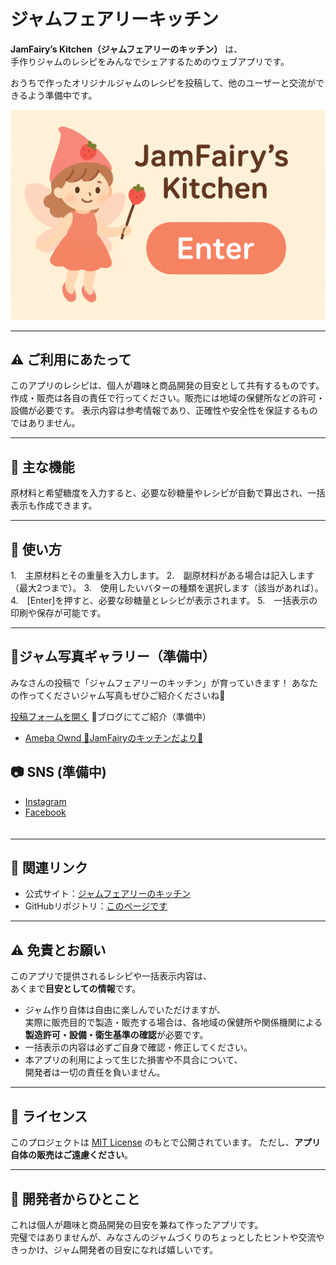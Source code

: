 # ジャムフェアリーキッチン

**JamFairy’s Kitchen（ジャムフェアリーのキッチン）** は、  
手作りジャムのレシピをみんなでシェアするためのウェブアプリです。  

おうちで作ったオリジナルジャムのレシピを投稿して、他のユーザーと交流ができるよう準備中です。  

![ジャムフェアリーの表紙](ジャムアプリエンター画像.png)

---


## ⚠️ ご利用にあたって
このアプリのレシピは、個人が趣味と商品開発の目安として共有するものです。
作成・販売は各自の責任で行ってください。販売には地域の保健所などの許可・設備が必要です。
表示内容は参考情報であり、正確性や安全性を保証するものではありません。


---

## 🍓 主な機能
原材料と希望糖度を入力すると、必要な砂糖量やレシピが自動で算出され、一括表示も作成できます。

---

## 🍯 使い方
1.　主原材料とその重量を入力します。
2.　副原材料がある場合は記入します（最大2つまで）。
3.　使用したいバターの種類を選択します（該当があれば）。
4.　[Enter]を押すと、必要な砂糖量とレシピが表示されます。
5.　一括表示の印刷や保存が可能です。


---

## 📸ジャム写真ギャラリー（準備中）
みなさんの投稿で「ジャムフェアリーのキッチン」が育っていきます！
あなたの作ってくださいジャム写真もぜひご紹介くださいね🍓

[投稿フォームを開く](https://docs.google.com/forms/d/e/1FAIpQLSdvMd0DAfKE_jHLGf7pVx5tp504A1ZoMv5VDRLWbH202tfh4Q/viewform?usp=dialog)
📝ブログにてご紹介（準備中）
 - [Ameba Ownd 🍓JamFairyのキッチンだより🍓](https://jamfairy-recipeapp.amebaownd.com/pages/9143072/blog)



## 📷 SNS (準備中)
- [Instagram](https://www.instagram.com/jamfairys.kitchen)  
- [Facebook](https://www.facebook.com/profile.php?id=61578879908661)  
　

---

## 🔗 関連リンク

- 公式サイト：[ジャムフェアリーのキッチン](https://jamfairy-recipeapp.amebaownd.com/)
- GitHubリポジトリ：[このページです](https://github.com/kaori-846/jam-recipe-app)


---


## ⚠️ 免責とお願い
このアプリで提供されるレシピや一括表示内容は、  
あくまで**目安としての情報**です。  

- ジャム作り自体は自由に楽しんでいただけますが、  
  実際に販売目的で製造・販売する場合は、各地域の保健所や関係機関による  
  **製造許可・設備・衛生基準の確認**が必要です。  
- 一括表示の内容は必ずご自身で確認・修正してください。  
- 本アプリの利用によって生じた損害や不具合について、  
  開発者は一切の責任を負いません。  

---

## 📜 ライセンス
このプロジェクトは [MIT License](LICENSE) のもとで公開されています。
ただし、**アプリ自体の販売はご遠慮ください**。


---

## 💌 開発者からひとこと
これは個人が趣味と商品開発の目安を兼ねて作ったアプリです。  
完璧ではありませんが、みなさんのジャムづくりのちょっとしたヒントや交流やきっかけ、ジャム開発者の目安になれば嬉しいです。
